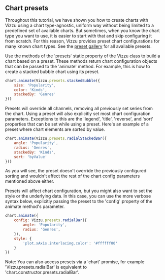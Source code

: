 ## Chart presets

Throughout this tutorial, we have shown you how to create charts with Vizzu 
using a chart type-agnostic, uniform way without being limited to a predefined 
set of available charts. But sometimes, when you know the chart type you 
want to use, it is easier to start with that and skip configuring it from scratch. For this reason, Vizzu 
provides preset chart configurations for many known chart types.
See the [preset gallery](#chart-presets) for all available presets.

Use the methods of the 'presets' static property of the Vizzu class to build a chart based on a preset.
These methods return chart configuration objects that can be passed to
the 'animate' method. For example, this is how to create a stacked bubble chart using its preset. 

```javascript { "title": "Using a preset" }
chart.animate(Vizzu.presets.stackedBubble({
	size: 'Popularity',
	color: 'Kinds',
	stackedBy: 'Genres'
}))
```

Presets will override all channels, removing all previously set series 
from the chart. Using a preset will also explicitly set most chart 
configuration parameters. Exceptions to this are the 'legend', 'title', 'reverse', and 'sort' properties 
that can be set while using a preset. Here's an example of a preset where chart elements are sorted by value.

```javascript { "title": "Set sorting for a chart preset" }
chart.animate(Vizzu.presets.radialStackedBar({
	angle: 'Popularity',
	radius: 'Genres',
	stackedBy: 'Kinds',
	sort: 'byValue'
}))
```
As you will see, the preset doesn't override the previously configured sorting 
and wouldn't affect the rest of the chart config parameters mentioned above either. 

Presets will affect chart configuration, but you might also want to set the style 
or the underlying data. In this case, you can use the more verbose syntax below, explicitly 
passing the preset to the 'config' property of the animate method's parameter. 

```javascript { "title": "Setting style for a preset" }
chart.animate({
	config: Vizzu.presets.radialBar({
		angle: 'Popularity',
		radius: 'Genres',
	}),
	style: {
		'plot.xAxis.interlacing.color': '#ffffff00'
	}
})
```

Note: You can also access presets via a 'chart' promise, for example 'Vizzu.presets.radialBar' is equivalent to
'chart.constructor.presets.radialBar'.
